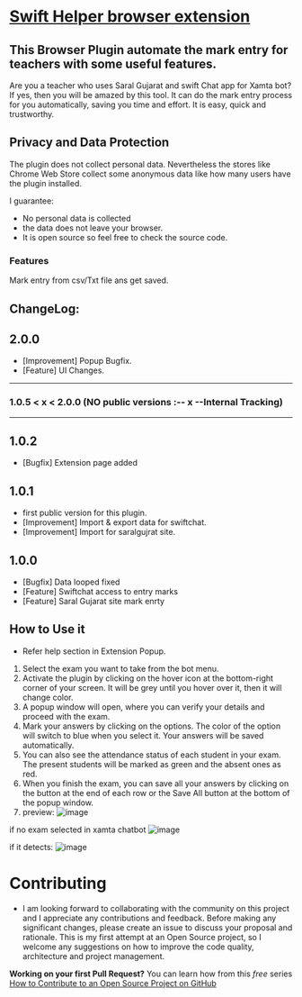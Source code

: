 # [Swift Helper browser extension](https://incpi.github.io/Swift-Helper-browser-extension/)

This Browser Plugin automate the mark entry for teachers with some useful features.
---
Are you a teacher who uses Saral Gujarat and swift Chat app for Xamta bot?
If yes, then you will be amazed by this tool. It can do the mark entry process for you automatically, saving you time and effort. It is easy, quick and trustworthy.

## Privacy and Data Protection
The plugin does not collect personal data. Nevertheless the stores like Chrome Web Store collect some anonymous data like how many users have the plugin installed.

I guarantee:

- No personal data is collected
- the data does not leave your browser.
- It is open source so feel free to check the source code.

### Features
Mark entry from csv/Txt file ans get saved.

## ChangeLog:
## 2.0.0
- [Improvement] Popup Bugfix.
- [Feature] UI Changes.

---
### 1.0.5 < x < 2.0.0 (NO public versions :-- __**x**__ --Internal Tracking)
---

## 1.0.2
- [Bugfix] Extension page added

## 1.0.1
- first public version for this plugin.
- [Improvement] Import & export data for swiftchat.
- [Improvement] Import for saralgujrat site.

## 1.0.0
- [Bugfix] Data looped fixed
- [Feature] Swiftchat access to entry marks
- [Feature] Saral Gujarat site mark enrty

## How to Use it 
- Refer help section in Extension Popup.
 1. Select the exam you want to take from the bot menu.
 2. Activate the plugin by clicking on the hover icon at the bottom-right corner of your screen. It will be grey until you hover over it, then it will change color.
 3. A popup window will open, where you can verify your details and proceed with the exam.
 4. Mark your answers by clicking on the options. The color of the option will switch to blue when you select it. Your answers will be saved automatically.
 5. You can also see the attendance status of each student in your exam. The present students will be marked as green and the absent ones as red.
 6. When you finish the exam, you can save all your answers by clicking on the button at the end of each row or the Save All button at the bottom of the popup window.
 7. preview:
   ![image](https://github.com/incpi/Swift-Helper-browser-extension/assets/87596092/486cdfc4-6e93-4567-96c3-d8fd9670cafd)

if no exam selected in xamta chatbot
![image](https://github.com/incpi/Swift-Helper-browser-extension/assets/87596092/fe69e09e-4391-41a3-ae68-376d94e4f9a0)

if it detects:
![image](https://github.com/incpi/Swift-Helper-browser-extension/assets/87596092/0de103d0-86ec-4570-b2f2-88c572ebc861)



# Contributing

- I am looking forward to collaborating with the community on this project and I appreciate any contributions and feedback. 
Before making any significant changes, please create an issue to discuss your proposal and rationale. 
This is my first attempt at an Open Source project, so I welcome any suggestions on how to improve the code quality, architecture and project management.

**Working on your first Pull Request?** You can learn how from this *free* series [How to Contribute to an Open Source Project on GitHub](https://egghead.io/series/how-to-contribute-to-an-open-source-project-on-github)
